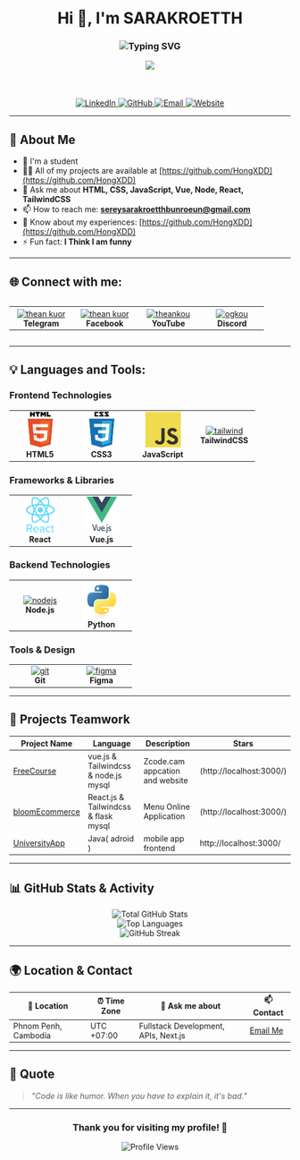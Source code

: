 <!-- Title / Heading -->
<h1 align="center">Hi 👋, I'm SARAKROETTH </h1>
<h3 align="center">
  <img src="https://readme-typing-svg.herokuapp.com/?lines=Fullstack+Developer;Web+Developer;Passionate+Developer+from+Cambodia;Building+Amazing+Applications&font=Fira%20Code&center=true&width=450&height=50&duration=3000&pause=1000" alt="Typing SVG" />
</h3>

<div align="center">
  <!-- Animated waving hand -->
  <img src="https://media.giphy.com/media/hvRJCLFzcasrR4ia7z/giphy.gif" width="35">
  
  <!-- Social links with badges -->
  <br><br>
  <a href="https://www.linkedin.com/in/theankou-coding/">
    <img src="https://img.shields.io/badge/-LinkedIn-0077B5?style=for-the-badge&logo=linkedin&logoColor=white" alt="LinkedIn">
  </a>
  <a href="https://github.com/theankou-coding">
    <img src="https://img.shields.io/badge/-GitHub-000?style=for-the-badge&logo=github&logoColor=white" alt="GitHub">
  </a>
  <a href="mailto:theankoul182@gmail.com">
    <img src="https://img.shields.io/badge/-Email-D14836?style=for-the-badge&logo=gmail&logoColor=white" alt="Email">
  </a>
  <a href="https://blizzer.tech">
    <img src="https://img.shields.io/badge/-Website-4A90E2?style=for-the-badge&logo=google-chrome&logoColor=white" alt="Website">
  </a>
</div>

---

## 🚀 About Me

- 🔭 I'm a student 
- 👨‍💻 All of my projects are available at [https://github.com/HongXDD](https://github.com/HongXDD)
- 💬 Ask me about **HTML, CSS, JavaScript, Vue, Node, React, TailwindCSS**
- 📫 How to reach me: **sereysarakroetthbunroeun@gmail.com**
- 📄 Know about my experiences: [https://github.com/HongXDD](https://github.com/HongXDD)
- ⚡ Fun fact: **I Think I am funny**

---

## 🌐 Connect with me:

<table align="left">
  <tr>
    <td align="center" width="100">
      <a href="https://t.me/Roetthbun" target="_blank">
        <img align="center" src="https://img.icons8.com/?size=100&id=63306&format=png&color=000000" alt="thean kuor" height="40" width="40" />
      </a>
      <br><strong>Telegram</strong>
    </td>
    <td align="center" width="100">
      <a href="https://fb.com/Bunroeun Sereysarakroetth" target="_blank">
        <img align="center" src="https://raw.githubusercontent.com/rahuldkjain/github-profile-readme-generator/master/src/images/icons/Social/facebook.svg" alt="thean kuor" height="40" width="40" />
      </a>
      <br><strong>Facebook</strong>
    </td>
    <td align="center" width="100">
      <a href="https://www.youtube.com/SarakroetthYT" target="_blank">
        <img align="center" src="https://raw.githubusercontent.com/rahuldkjain/github-profile-readme-generator/master/src/images/icons/Social/youtube.svg" alt="theankou" height="40" width="40" />
      </a>
      <br><strong>YouTube</strong>
    </td>
    <td align="center" width="100">
      <a href="https://discord.gg/modingplayer" target="_blank">
        <img align="center" src="https://raw.githubusercontent.com/rahuldkjain/github-profile-readme-generator/master/src/images/icons/Social/discord.svg" alt="ogkou" height="40" width="40" />
      </a>
      <br><strong>Discord</strong>
    </td>
  </tr>
</table>
<br clear="left"/>

---

## 💡 Languages and Tools:

<div align="left">

### Frontend Technologies
<table>
  <tr>
    <td align="center" width="96">
      <a href="https://www.w3.org/html/" target="_blank" rel="noreferrer">
        <img src="https://raw.githubusercontent.com/devicons/devicon/master/icons/html5/html5-original-wordmark.svg" alt="html5" width="65" height="65" />
      </a>
      <br><strong>HTML5</strong>
    </td>
    <td align="center" width="96">
      <a href="https://www.w3schools.com/css/" target="_blank" rel="noreferrer">
        <img src="https://raw.githubusercontent.com/devicons/devicon/master/icons/css3/css3-original-wordmark.svg" alt="css3" width="65" height="65" />
      </a>
      <br><strong>CSS3</strong>
    </td>
    <td align="center" width="96">
      <a href="https://developer.mozilla.org/en-US/docs/Web/JavaScript" target="_blank" rel="noreferrer">
        <img src="https://raw.githubusercontent.com/devicons/devicon/master/icons/javascript/javascript-original.svg" alt="javascript" width="65" height="65" />
      </a>
      <br><strong>JavaScript</strong>
    </td>
    <td align="center" width="96">
      <a href="https://tailwindcss.com/" target="_blank" rel="noreferrer">
        <img src="https://www.vectorlogo.zone/logos/tailwindcss/tailwindcss-icon.svg" alt="tailwind" width="65" height="65" />
      </a>
      <br><strong>TailwindCSS</strong>
    </td>
  </tr>
</table>

### Frameworks & Libraries
<table>
  <tr>
    <td align="center" width="96">
      <a href="https://reactjs.org/" target="_blank" rel="noreferrer">
        <img src="https://raw.githubusercontent.com/devicons/devicon/master/icons/react/react-original-wordmark.svg" alt="react" width="65" height="65" />
      </a>
      <br><strong>React</strong>
    </td>
    <td align="center" width="96">
      <a href="https://vuejs.org/" target="_blank" rel="noreferrer">
        <img src="https://raw.githubusercontent.com/devicons/devicon/master/icons/vuejs/vuejs-original-wordmark.svg" alt="vuejs" width="65" height="65" />
      </a>
      <br><strong>Vue.js</strong>
    </td>
  </tr>
</table>

### Backend Technologies
<table>
  <tr>
    <td align="center" width="96">
      <a href="https://www.php.net" target="_blank" rel="noreferrer">
        <img src="https://img.icons8.com/?size=100&id=54087&format=png&color=000000" alt="nodejs" width="65" height="65" />
      </a>
      <br><strong>Node.js</strong>
    </td>
    <td align="center" width="96">
      <a href="https://www.python.org" target="_blank" rel="noreferrer">
        <img src="https://raw.githubusercontent.com/devicons/devicon/master/icons/python/python-original.svg" alt="python" width="65" height="65" />
      </a>
      <br><strong>Python</strong>
    </td>
  </tr>
</table>

### Tools & Design
<table>
  <tr>
    <td align="center" width="96">
      <a href="https://git-scm.com/" target="_blank" rel="noreferrer">
        <img src="https://www.vectorlogo.zone/logos/git-scm/git-scm-icon.svg" alt="git" width="65" height="65" />
      </a>
      <br><strong>Git</strong>
    </td>
    <td align="center" width="96">
      <a href="https://www.figma.com/" target="_blank" rel="noreferrer">
        <img src="https://www.vectorlogo.zone/logos/figma/figma-icon.svg" alt="figma" width="65" height="65" />
      </a>
      <br><strong>Figma</strong>
    </td>
  </tr>
</table>

</div>

---

## 📌 Projects Teamwork

| Project Name  | Language    | Description                         | Stars |
| ------------- | ----------- | ----------------------------------- | ----- |
| [FreeCourse](https://github.com/SARAKROETTH/PPTEAMZCODE) | vue.js & Tailwindcss & node.js mysql | Zcode.cam appcation and website | (http://localhost:3000/) |
| [bloomEcommerce](https://github.com/HongXDD/P-WCT)     |  React.js & Tailwindcss & flask mysql | Menu Online Application |(http://localhost:3000/) |
| [UniversityApp](https://github.com/SARAKROETTH/MAD_PROJECT_TEAM)  | Java( adroid )      | mobile app frontend              | http://localhost:3000/  |


---

## 📊 GitHub Stats & Activity

<div align="center">
  <img src="https://github-readme-stats.vercel.app/api?username=SARAKROETTH&show_icons=true&theme=radical&count_private=true" alt="Total GitHub Stats" />
  <br />
  <img src="https://github-readme-stats.vercel.app/api/top-langs/?username=SARAKROETTH&layout=compact&theme=radical" alt="Top Languages" />
  <br />
  <img src="https://github-readme-streak-stats.herokuapp.com/?user=SARAKROETTH&theme=radical" alt="GitHub Streak" />
</div>

---

## 🌍 Location & Contact

| 📍 Location          | ⏰ Time Zone         | 💬 Ask me about                     | 📫 Contact                          |
| -------------------- | ------------------- | ----------------------------------- | ----------------------------------- |
| Phnom Penh, Cambodia  | UTC +07:00          | Fullstack Development, APIs, Next.js | [Email Me](mailto:sereysarakroetthbunroeun@gmail.com) |

---

## 💬 Quote

> _"Code is like humor. When you have to explain it, it's bad."_

---

<div align="center">
  <h3>Thank you for visiting my profile! 🙏</h3>
  <img src="https://komarev.com/ghpvc/?username=SARAKROETTH&color=blue&style=flat-square&label=Profile+Views" alt="Profile Views">
</div>
